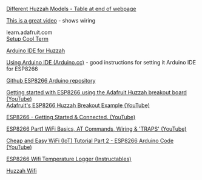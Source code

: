 [Different Huzzah Models - Table at end of webpage](http://www.esp8266.com/wiki/doku.php?id=esp8266-module-family)

[This is a great video](https://www.youtube.com/watch?v=9QZkCQSHnko) - shows wiring

learn.adafruit.com   
[Setup Cool Term](https://www.mac-usb-serial.com/wordpress/access-serial-port-on-mac-with-coolterm/)

[Arduino IDE for Huzzah](https://github.com/esp8266/Arduino)

[Using Arduino IDE (Arduino.cc)](https://learn.adafruit.com/adafruit-huzzah-esp8266-breakout/using-arduino-ide) - good instructions for setting it Arduino IDE for ESP8266

[Github ESP8266 Arduino repository](https://github.com/esp8266/Arduino)

[Getting started with ESP8266 using the Adafruit Huzzah breakout board (YouTube)](https://www.youtube.com/watch?v=Wd1tu5p_BeM)  
[Adafruit's ESP8266 Huzzah Breakout Example (YouTube)](https://www.youtube.com/watch?v=SUyVL0UhZE4)



[ESP8266 - Getting Started & Connected. (YouTube)](https://www.youtube.com/watch?v=z07zjfOHb8E)

[ESP8266 Part1 WiFi Basics, AT Commands, Wiring & 'TRAPS' (YouTube)](https://www.youtube.com/watch?v=trWT7VDBEyg)

[Cheap and Easy WiFi (IoT) Tutorial Part 2 - ESP8266 Arduino Code (YouTube)](https://www.youtube.com/watch?v=zGgUfAB4m24)

[ESP8266 Wifi Temperature Logger (Instructables)](http://www.instructables.com/id/ESP8266-Wifi-Temperature-Logger/)

[Huzzah Wifi](https://learn.adafruit.com/adafruit-huzzah-esp8266-breakout/using-arduino-ide)
